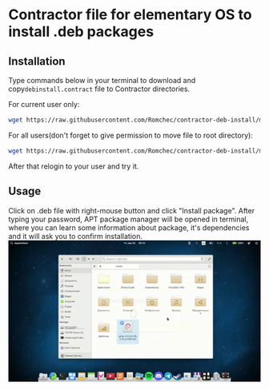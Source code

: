 # Contractor file for elementary OS to install .deb packages 

## Installation

Type commands below in your terminal to download and copy`debinstall.contract` file to Contractor directories.

For current user only:
```sh
wget https://raw.githubusercontent.com/Romchec/contractor-deb-install/main/debinstall.contract && mv ./debinstall.contract ~/.local/share/contractor/
```
For all users(don't forget to give permission to move file to root directory):
```sh
wget https://raw.githubusercontent.com/Romchec/contractor-deb-install/main/debinstall.contract && sudo mv ./debinstall.contract /usr/share/contractor/
```

After that relogin to your user and try it.

## Usage

Click on .deb file with right-mouse button and click "Install package". After typing your password, APT package manager will be opened in terminal, where you can learn some information about package, it's dependencies and it will ask you to confirm installation.
![showcase](showcase.gif)
